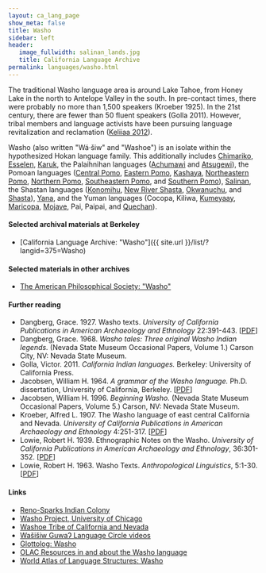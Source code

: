 ```yaml
---
layout: ca_lang_page
show_meta: false
title: Washo
sidebar: left
header:
   image_fullwidth: salinan_lands.jpg
   title: California Language Archive
permalink: languages/washo.html
---
```


The traditional Washo language area is around Lake Tahoe, from Honey Lake in the north to Antelope Valley in the south. In pre-contact times, there were probably no more than 1,500 speakers (Kroeber 1925). In the 21st century, there are fewer than 50 fluent speakers (Golla 2011). However, tribal members and language activists have been pursuing language revitalization and reclamation ([Keliiaa 2012](https://escholarship.org/uc/item/4zd060kz)).

Washo (also written "Wá·šiw" and "Washoe") is an isolate within the hypothesized Hokan language family. This additionally includes [Chimariko](chimariko.html), [Esselen](esselen.html), [Karuk](karuk.html), the Palaihnihan languages ([Achumawi](achumawi.html) and [Atsugewi](atsugewi.html)), the Pomoan languages ([Central Pomo](central-pomo.html), [Eastern Pomo](eastern-pomo.html), [Kashaya](kashaya.html), [Northeastern Pomo](northeastern-pomo.html), [Northern Pomo](northern-pomo.html), [Southeastern Pomo](southeastern-pomo.html), and [Southern Pomo](southern-pomo.html)), [Salinan](salinan.html), the Shastan languages ([Konomihu](konomihu.html), [New River Shasta](new-river-shasta.html), [Okwanuchu](okwanuchu.html), and [Shasta](shasta.html)), [Yana](yana.html), and the Yuman languages (Cocopa, Kiliwa, [Kumeyaay](kumeyaay.html), [Maricopa](maricopa.html), [Mojave](mojave.html), Pai, Paipai, and [Quechan](quechan.html)).

#### Selected archival materials at Berkeley


* [California Language Archive: "Washo"]({{ site.url }}/list/?langid=375=Washo)


#### Selected materials in other archives

* [The American Philosophical Society: "Washo"](https://indigenousguide.amphilsoc.org/search?f%5B0%5D=guide_language_content_title%3AWasho)

#### Further reading


* Dangberg, Grace. 1927. Washo texts. *University of California Publications in American Archaeology and Ethnology* 22:391-443.
[[PDF](http://digitalassets.lib.berkeley.edu/anthpubs/ucb/text/ucp022-004.pdf)]
* Dangberg, Grace. 1968. *Washo tales: Three original Washo Indian legends.* (Nevada State Museum Occasional Papers, Volume 1.) Carson City, NV: Nevada State Museum.
* Golla, Victor. 2011. *California Indian languages.* Berkeley: University of California Press.
* Jacobsen, William H. 1964. *A grammar of the Washo language.* Ph.D. dissertation, University of California, Berkeley.
[[PDF](https://escholarship.org/uc/item/52c6q7hg)]
* Jacobsen, William H. 1996. *Beginning Washo.* (Nevada State Museum Occasional Papers, Volume 5.) Carson, NV: Nevada State Museum.
* Kroeber, Alfred L. 1907. The Washo language of east central California and Nevada. *University of California Publications in American Archaeology and Ethnology* 4:251-317.
[[PDF](http://digitalassets.lib.berkeley.edu/anthpubs/ucb/text/ucp004-006.pdf)]
*  Lowie, Robert H. 1939. Ethnographic Notes on the Washo. *University of California Publications in American Archaeology and Ethnology*, 36:301-352.
[[PDF](https://digitalassets.lib.berkeley.edu/anthpubs/ucb/text/ucp036-006.pdf)]
*  Lowie, Robert H. 1963. Washo Texts. *Anthropological Linguistics*, 5:1-30.
[[PDF](https://www.jstor.org/stable/30022429?seq=1#metadata_info_tab_contents)]

#### Links

* [Reno-Sparks Indian Colony](http://www.rsic.org/)
* [Washo Project, University of Chicago](http://washo.uchicago.edu/)
* [Washoe Tribe of California and Nevada](https://www.washoetribe.us/)
* [Wašišiw GuwaɁ Language Circle videos](https://www.youtube.com/channel/UCs-3PoulM2UUidyjx85s3qQ/videos)
* [Glottolog: Washo](https://glottolog.org/resource/languoid/id/wash1253)
* [OLAC Resources in and about the Washo language](http://www.language-archives.org/language/was)
* [World Atlas of Language Structures: Washo](http://wals.info/languoid/lect/wals_code_was)

